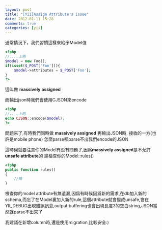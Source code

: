 ```yaml
---
layout: post
title: "[Yii]Assign Attribute's issue"
date: 2012-01-11 15:28
comments: true
categories: [yii]
---
```

通常情況下，我們習慣這樣來給予Model值

```php FooController
<?php
//....上略
$model = new Foo();
if(isset($_POST['Foo'])){
	$model->attributes = $_POST['Foo'];
}
?>
```
這叫做 __massively assigned__
<!-- more -->

而輸出json時我們會使用CJSON來encode
```php
<?php
//....上略
echo CJSON::encode($model);
?>
```
問題來了,有時我們同時做 __massively assigned__ 再輸出JSON時, 接收的一方(也許是mobile phone) 怎麽parse都parse不出我們encode的JSON

這時候就要注意你的Model有没有問題了,因爲**massively assigned**是不允許**unsafe attribute**的
請檢查你的Model::rules()
```php Model:Foo
<?php
public function rules()
{
	//略
}
```

檢查你的model attribute有無遺漏,因爲有時候因爲新的需求,在db加入新的schema,而忘了在Model裏加入新的rule,這個attribute就會變成unsafe,會在YII_DEBUG出現錯誤訊息,output buffering也會出現長度3的空白string,JSON當然就parse不出來了

我建議在新增column時,還是使用migration,比較安全:)
